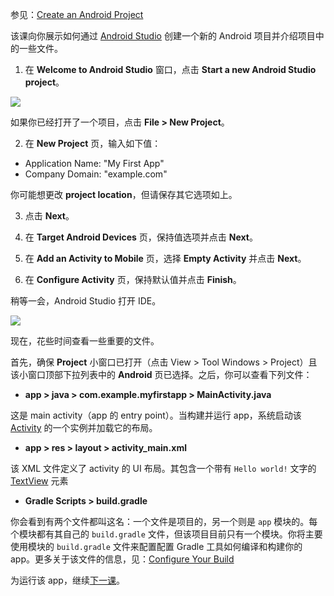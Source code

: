参见：[Create an Android Project](https://developer.android.google.cn/training/basics/firstapp/creating-project.html)

该课向你展示如何通过 [Android Studio](https://developer.android.google.cn/studio/index.html) 创建一个新的 Android 项目并介绍项目中的一些文件。

1. 在 **Welcome to Android Studio** 窗口，点击 **Start a new Android Studio project**。

![](https://developer.android.google.cn/training/basics/firstapp/images/studio-welcome_2x.png)

如果你已经打开了一个项目，点击 **File > New Project**。

2. 在 **New Project** 页，输入如下值：

- Application Name: "My First App"
- Company Domain: "example.com"

你可能想更改 **project location**，但请保存其它选项如上。

3. 点击 **Next**。

4. 在 **Target Android Devices** 页，保持值选项并点击 **Next**。

5. 在 **Add an Activity to Mobile** 页，选择 **Empty Activity** 并点击 **Next**。

6. 在 **Configure Activity** 页，保持默认值并点击 **Finish**。

稍等一会，Android Studio 打开 IDE。

![](https://developer.android.google.cn/training/basics/firstapp/images/studio-editor_2x.png)

现在，花些时间查看一些重要的文件。

首先，确保 **Project** 小窗口已打开（点击 View > Tool Windows > Project）且该小窗口顶部下拉列表中的 **Android** 页已选择。之后，你可以查看下列文件：

- **app > java > com.example.myfirstapp > MainActivity.java**

这是 main activity（app 的 entry point）。当构建并运行 app，系统启动该 [Activity](https://developer.android.google.cn/reference/android/app/Activity.html) 的一个实例并加载它的布局。

- **app > res > layout > activity_main.xml**

该 XML 文件定义了 activity 的 UI 布局。其包含一个带有 `Hello world!` 文字的 [TextView](https://developer.android.google.cn/reference/android/widget/TextView.html) 元素

- **Gradle Scripts > build.gradle**

你会看到有两个文件都叫这名：一个文件是项目的，另一个则是 `app` 模块的。每个模块都有其自己的 `build.gradle` 文件，但该项目目前只有一个模块。你将主要使用模块的 `build.gradle` 文件来配置配置 Gradle 工具如何编译和构建你的 app。更多关于该文件的信息，见：[Configure Your Build](https://developer.android.google.cn/studio/build/index.html)

为运行该 app，继续[下一课](Run-Your-App.md)。












